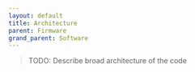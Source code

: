 ```yaml
---
layout: default
title: Architecture
parent: Firmware
grand_parent: Software
---
```


> TODO: Describe broad architecture of the code
